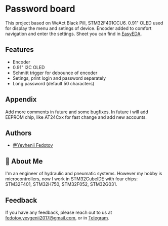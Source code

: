 
# Password board

This project based on WeAct Black Pill, STM32F401CCU6.
0.91" OLED used for display the menu and setings of device.
Encoder added to comfort navigation and enter the settings. 
Sheet you can find in [EasyEDA](https://oshwlab.com/parasolka_jeck/password-board-stm32f401).


## Features

- Encoder
- 0.91" I2C OLED  
- Schmitt trigger for debounce of encoder
- Setings, print login and password separately
- Long password (default 50 characters)




## Appendix

Add more comments in future and some bugfixes. In future i will add EEPROM chip, like AT24Cxx
for fast change and add new accounts.


## Authors

- [@Yevhenii Fedotov](https://github.com/ParasolkaJeck2029)


## 🚀 About Me
I'm an engineer of hydraulic and pneumatic systems. However my hobby is microcontrollers,
 now I work in STM32CubeIDE with four chips: STM32F401, STM32H750, STM32F052, STM32G031.

## Feedback

If you have any feedback, please reach out to us at fedotov.yevgenii2017@gmail.com,
or in [Telegram](https://t.me/ParasolkaJeck).

